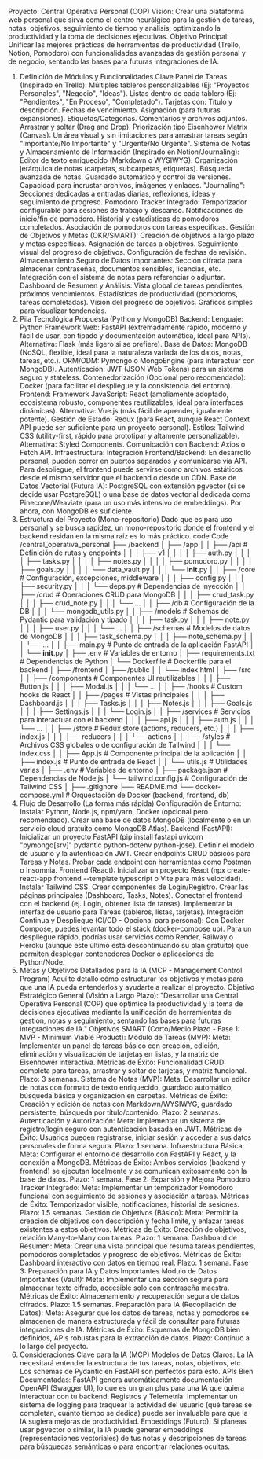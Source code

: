 Proyecto: Central Operativa Personal (COP)
Visión: Crear una plataforma web personal que sirva como el centro neurálgico para la gestión de tareas, notas, objetivos, seguimiento de tiempo y análisis, optimizando la productividad y la toma de decisiones ejecutivas.
Objetivo Principal: Unificar las mejores prácticas de herramientas de productividad (Trello, Notion, Pomodoro) con funcionalidades avanzadas de gestión personal y de negocio, sentando las bases para futuras integraciones de IA.
1. Definición de Módulos y Funcionalidades Clave
Panel de Tareas (Inspirado en Trello):
Múltiples tableros personalizables (Ej: "Proyectos Personales", "Negocio", "Ideas").
Listas dentro de cada tablero (Ej: "Pendientes", "En Proceso", "Completado").
Tarjetas con:
Título y descripción.
Fechas de vencimiento.
Asignación (para futuras expansiones).
Etiquetas/Categorías.
Comentarios y archivos adjuntos.
Arrastrar y soltar (Drag and Drop).
Priorización tipo Eisenhower Matrix (Canvas): Un área visual y sin limitaciones para arrastrar tareas según "Importante/No Importante" y "Urgente/No Urgente".
Sistema de Notas y Almacenamiento de Información (Inspirado en Notion/Journaling):
Editor de texto enriquecido (Markdown o WYSIWYG).
Organización jerárquica de notas (carpetas, subcarpetas, etiquetas).
Búsqueda avanzada de notas.
Guardado automático y control de versiones.
Capacidad para incrustar archivos, imágenes y enlaces.
"Journaling": Secciones dedicadas a entradas diarias, reflexiones, ideas y seguimiento de progreso.
Pomodoro Tracker Integrado:
Temporizador configurable para sesiones de trabajo y descanso.
Notificaciones de inicio/fin de pomodoro.
Historial y estadísticas de pomodoros completados.
Asociación de pomodoros con tareas específicas.
Gestión de Objetivos y Metas (OKR/SMART):
Creación de objetivos a largo plazo y metas específicas.
Asignación de tareas a objetivos.
Seguimiento visual del progreso de objetivos.
Configuración de fechas de revisión.
Almacenamiento Seguro de Datos Importantes:
Sección cifrada para almacenar contraseñas, documentos sensibles, licencias, etc.
Integración con el sistema de notas para referenciar o adjuntar.
Dashboard de Resumen y Análisis:
Vista global de tareas pendientes, próximos vencimientos.
Estadísticas de productividad (pomodoros, tareas completadas).
Visión del progreso de objetivos.
Gráficos simples para visualizar tendencias.
2. Pila Tecnológica Propuesta (Python y MongoDB)
Backend:
Lenguaje: Python
Framework Web: FastAPI (extremadamente rápido, moderno y fácil de usar, con tipado y documentación automática, ideal para APIs). Alternativa: Flask (más ligero si se prefiere).
Base de Datos: MongoDB (NoSQL, flexible, ideal para la naturaleza variada de los datos, notas, tareas, etc.).
ORM/ODM: Pymongo o MongoEngine (para interactuar con MongoDB).
Autenticación: JWT (JSON Web Tokens) para un sistema seguro y stateless.
Contenedorización (Opcional pero recomendado): Docker (para facilitar el despliegue y la consistencia del entorno).
Frontend:
Framework JavaScript: React (ampliamente adoptado, ecosistema robusto, componentes reutilizables, ideal para interfaces dinámicas). Alternativa: Vue.js (más fácil de aprender, igualmente potente).
Gestión de Estado: Redux (para React, aunque React Context API puede ser suficiente para un proyecto personal).
Estilos: Tailwind CSS (utility-first, rápido para prototipar y altamente personalizable). Alternativa: Styled Components.
Comunicación con Backend: Axios o Fetch API.
Infraestructura:
Integración Frontend/Backend: En desarrollo personal, pueden correr en puertos separados y comunicarse vía API. Para despliegue, el frontend puede servirse como archivos estáticos desde el mismo servidor que el backend o desde un CDN.
Base de Datos Vectorial (Futura IA): PostgreSQL con extensión pgvector (si se decide usar PostgreSQL) o una base de datos vectorial dedicada como Pinecone/Weaviate (para un uso más intensivo de embeddings). Por ahora, con MongoDB es suficiente.
3. Estructura del Proyecto (Mono-repositorio)
Dado que es para uso personal y se busca rapidez, un mono-repositorio donde el frontend y el backend residan en la misma raíz es lo más práctico.
code
Code
/central_operativa_personal
├── /backend
│   ├── /app
│   │   ├── /api                     # Definición de rutas y endpoints
│   │   │   ├── v1
│   │   │   │   ├── auth.py
│   │   │   │   ├── tasks.py
│   │   │   │   ├── notes.py
│   │   │   │   ├── pomodoro.py
│   │   │   │   ├── goals.py
│   │   │   │   └── data_vault.py
│   │   │   └── __init__.py
│   │   ├── /core                    # Configuración, excepciones, middleware
│   │   │   ├── config.py
│   │   │   ├── security.py
│   │   │   └── deps.py              # Dependencias de inyección
│   │   ├── /crud                    # Operaciones CRUD para MongoDB
│   │   │   ├── crud_task.py
│   │   │   ├── crud_note.py
│   │   │   └── ...
│   │   ├── /db                      # Configuración de la DB
│   │   │   └── mongodb_utils.py
│   │   ├── /models                  # Schemas de Pydantic para validación y tipado
│   │   │   ├── task.py
│   │   │   ├── note.py
│   │   │   ├── user.py
│   │   │   └── ...
│   │   ├── /schemas                 # Modelos de datos de MongoDB
│   │   │   ├── task_schema.py
│   │   │   ├── note_schema.py
│   │   │   └── ...
│   │   ├── main.py                  # Punto de entrada de la aplicación FastAPI
│   │   └── __init__.py
│   ├── .env                         # Variables de entorno
│   ├── requirements.txt             # Dependencias de Python
│   └── Dockerfile                   # Dockerfile para el backend
│
├── /frontend
│   ├── /public
│   │   └── index.html
│   ├── /src
│   │   ├── /components              # Componentes UI reutilizables
│   │   │   ├── Button.js
│   │   │   ├── Modal.js
│   │   │   └── ...
│   │   ├── /hooks                   # Custom hooks de React
│   │   ├── /pages                   # Vistas principales
│   │   │   ├── Dashboard.js
│   │   │   ├── Tasks.js
│   │   │   ├── Notes.js
│   │   │   ├── Goals.js
│   │   │   ├── Settings.js
│   │   │   └── Login.js
│   │   ├── /services                # Servicios para interactuar con el backend
│   │   │   ├── api.js
│   │   │   ├── auth.js
│   │   │   └── ...
│   │   ├── /store                   # Redux store (actions, reducers, etc.)
│   │   │   ├── index.js
│   │   │   ├── reducers
│   │   │   └── actions
│   │   ├── /styles                  # Archivos CSS globales o de configuración de Tailwind
│   │   │   └── index.css
│   │   ├── App.js                   # Componente principal de la aplicación
│   │   ├── index.js                 # Punto de entrada de React
│   │   └── utils.js                 # Utilidades varias
│   ├── .env                         # Variables de entorno
│   ├── package.json                 # Dependencias de Node.js
│   └── tailwind.config.js           # Configuración de Tailwind CSS
│
├── .gitignore
├── README.md
└── docker-compose.yml               # Orquestación de Docker (backend, frontend, db)
4. Flujo de Desarrollo (La forma más rápida)
Configuración de Entorno:
Instalar Python, Node.js, npm/yarn, Docker (opcional pero recomendado).
Crear una base de datos MongoDB (localmente o en un servicio cloud gratuito como MongoDB Atlas).
Backend (FastAPI):
Inicializar un proyecto FastAPI (pip install fastapi uvicorn "pymongo[srv]" pydantic python-dotenv python-jose).
Definir el modelo de usuario y la autenticación JWT.
Crear endpoints CRUD básicos para Tareas y Notas.
Probar cada endpoint con herramientas como Postman o Insomnia.
Frontend (React):
Inicializar un proyecto React (npx create-react-app frontend --template typescript o Vite para más velocidad).
Instalar Tailwind CSS.
Crear componentes de Login/Registro.
Crear las páginas principales (Dashboard, Tasks, Notes).
Conectar el frontend con el backend (ej. Login, obtener lista de tareas).
Implementar la interfaz de usuario para Tareas (tableros, listas, tarjetas).
Integración Continua y Despliegue (CI/CD - Opcional para personal):
Con Docker Compose, puedes levantar todo el stack (docker-compose up).
Para un despliegue rápido, podrías usar servicios como Render, Railway o Heroku (aunque este último está descontinuando su plan gratuito) que permiten desplegar contenedores Docker o aplicaciones de Python/Node.
5. Metas y Objetivos Detallados para la IA (MCP - Management Control Program)
Aquí te detallo cómo estructurar los objetivos y metas para que una IA pueda entenderlos y ayudarte a realizar el proyecto.
Objetivo Estratégico General (Visión a Largo Plazo):
"Desarrollar una Central Operativa Personal (COP) que optimice la productividad y la toma de decisiones ejecutivas mediante la unificación de herramientas de gestión, notas y seguimiento, sentando las bases para futuras integraciones de IA."
Objetivos SMART (Corto/Medio Plazo - Fase 1: MVP - Minimum Viable Product):
Módulo de Tareas (MVP):
Meta: Implementar un panel de tareas básico con creación, edición, eliminación y visualización de tarjetas en listas, y la matriz de Eisenhower interactiva.
Métricas de Éxito: Funcionalidad CRUD completa para tareas, arrastrar y soltar de tarjetas, y matriz funcional.
Plazo: 3 semanas.
Sistema de Notas (MVP):
Meta: Desarrollar un editor de notas con formato de texto enriquecido, guardado automático, búsqueda básica y organización en carpetas.
Métricas de Éxito: Creación y edición de notas con Markdown/WYSIWYG, guardado persistente, búsqueda por título/contenido.
Plazo: 2 semanas.
Autenticación y Autorización:
Meta: Implementar un sistema de registro/login seguro con autenticación basada en JWT.
Métricas de Éxito: Usuarios pueden registrarse, iniciar sesión y acceder a sus datos personales de forma segura.
Plazo: 1 semana.
Infraestructura Básica:
Meta: Configurar el entorno de desarrollo con FastAPI y React, y la conexión a MongoDB.
Métricas de Éxito: Ambos servicios (backend y frontend) se ejecutan localmente y se comunican exitosamente con la base de datos.
Plazo: 1 semana.
Fase 2: Expansión y Mejora
Pomodoro Tracker Integrado:
Meta: Implementar un temporizador Pomodoro funcional con seguimiento de sesiones y asociación a tareas.
Métricas de Éxito: Temporizador visible, notificaciones, historial de sesiones.
Plazo: 1.5 semanas.
Gestión de Objetivos (Básico):
Meta: Permitir la creación de objetivos con descripción y fecha límite, y enlazar tareas existentes a estos objetivos.
Métricas de Éxito: Creación de objetivos, relación Many-to-Many con tareas.
Plazo: 1 semana.
Dashboard de Resumen:
Meta: Crear una vista principal que resuma tareas pendientes, pomodoros completados y progreso de objetivos.
Métricas de Éxito: Dashboard interactivo con datos en tiempo real.
Plazo: 1 semana.
Fase 3: Preparación para IA y Datos Importantes
Módulo de Datos Importantes (Vault):
Meta: Implementar una sección segura para almacenar texto cifrado, accesible solo con contraseña maestra.
Métricas de Éxito: Almacenamiento y recuperación segura de datos cifrados.
Plazo: 1.5 semanas.
Preparación para IA (Recopilación de Datos):
Meta: Asegurar que los datos de tareas, notas y pomodoros se almacenen de manera estructurada y fácil de consultar para futuras integraciones de IA.
Métricas de Éxito: Esquemas de MongoDB bien definidos, APIs robustas para la extracción de datos.
Plazo: Continuo a lo largo del proyecto.
6. Consideraciones Clave para la IA (MCP)
Modelos de Datos Claros: La IA necesitará entender la estructura de tus tareas, notas, objetivos, etc. Los schemas de Pydantic en FastAPI son perfectos para esto.
APIs Bien Documentadas: FastAPI genera automáticamente documentación OpenAPI (Swagger UI), lo que es un gran plus para una IA que quiera interactuar con tu backend.
Registros y Telemetría: Implementar un sistema de logging para traquear la actividad del usuario (qué tareas se completan, cuánto tiempo se dedica) puede ser invaluable para que la IA sugiera mejoras de productividad.
Embeddings (Futuro): Si planeas usar pgvector o similar, la IA puede generar embeddings (representaciones vectoriales) de tus notas y descripciones de tareas para búsquedas semánticas o para encontrar relaciones ocultas.
